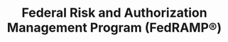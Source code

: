 ---
highlight: "false" 
title: "Federal Risk and Authorization Management Program (FedRAMP®) "
description: "The Federal Risk and Authorization Management Program (FedRAMP®) provides a standardized approach to security authorizations for Cloud Service Offerings."
url-link: "https://www.fedramp.gov/"
type: "HTML"
gov-only: "false"
is-external: "true"
publication-date: "August 01, 2023"
reading-time: "25"
resource-type: "Information Slick"
filter: "technology"
audience: "security-compliance"
branded-offerings: "acquisition-policy-it-category"
---